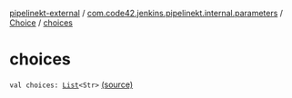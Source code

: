 [pipelinekt-external](../../index.md) / [com.code42.jenkins.pipelinekt.internal.parameters](../index.md) / [Choice](index.md) / [choices](./choices.md)

# choices

`val choices: `[`List`](https://kotlinlang.org/api/latest/jvm/stdlib/kotlin.collections/-list/index.html)`<Str>` [(source)](https://github.com/code42/pipelinekt/tree/master/internal/src/main/kotlin/com/code42/jenkins/pipelinekt/internal/parameters/Choice.kt#L9)